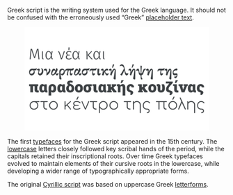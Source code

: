 
Greek script is the writing system used for the Greek language. It should not be confused with the erroneously used “Greek” [placeholder text](INSERT_URL).

<figure>

![A Greek text specimen set in four different typefaces. The text reads “Μια νέα και συναρπαστική λήψη της παραδοσιακής κουζίνας στο κέντρο της πόλης”, which in English translates as, “A new and exciting take on traditional cuisine in the city center.” ](images/thumbnail.svg)

</figure>

The first [typefaces](INSERT_URL) for the Greek script appeared in the 15th century. The [lowercase](INSERT_URL) letters closely followed key scribal hands of the period, while the capitals retained their inscriptional roots. Over time Greek typefaces evolved to maintain elements of their cursive roots in the lowercase, while developing a wider range of typographically appropriate forms.

The original [Cyrillic script](INSERT_URL) was based on uppercase Greek [letterforms](INSERT_URL).
